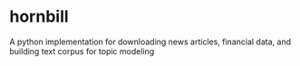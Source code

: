 hornbill
========

A python implementation for downloading news articles, financial data, and building text corpus for topic modeling  
